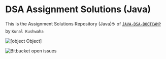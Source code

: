 # DSA Assignment Solutions (Java)
This is the Assignment Solutions Repository (Java)☕ of [`JAVA-DSA-BOOTCAMP`](https://github.com/kunal-kushwaha/DSA-Bootcamp-Java) by `Kunal Kushwaha`

![[object Object]](https://socialify.git.ci/Soumajit-Roy/DSA-Assignment-Solution/image?description=1&font=KoHo&logo=https%3A%2F%2Fi.ibb.co%2FxgKq93p%2Fpngaaa-com-3716268.png&owner=1&pattern=Circuit%20Board&theme=Dark)

<img alt="Bitbucket open issues" src="https://img.shields.io/bitbucket/issues-raw/Soumajit-Roy/DSA-Assignment-Solution?style=flat-square">

